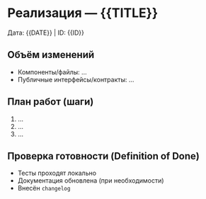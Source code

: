 # Реализация — {{TITLE}}

Дата: {{DATE}} | ID: {{ID}}

## Объём изменений
- Компоненты/файлы: …
- Публичные интерфейсы/контракты: …

## План работ (шаги)
1. …
2. …
3. …

## Проверка готовности (Definition of Done)
- Тесты проходят локально
- Документация обновлена (при необходимости)
- Внесён `changelog`

